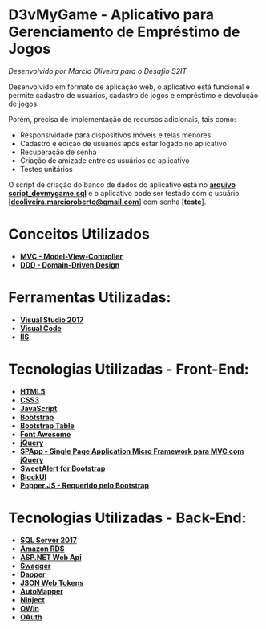 # D3vMyGame - Aplicativo para Gerenciamento de Empréstimo de Jogos

*Desenvolvido por Marcio Oliveira para o Desafio S2IT*

Desenvolvido em formato de aplicação web, o aplicativo está funcional e permite cadastro de usuários, cadastro de jogos e empréstimo e devolução de jogos.

Porém, precisa de implementação de recursos adicionais, tais como:

* Responsividade para dispositivos móveis e telas menores
* Cadastro e edição de usuários após estar logado no aplicativo
* Recuperação de senha
* Criação de amizade entre os usuários do aplicativo
* Testes unitários

O script de criação do banco de dados do aplicativo está no [**arquivo script_devmygame.sql**](https://github.com/oliveiramarcio/devmygame/blob/master/script_devmygame.sql) e o aplicativo pode ser testado com o usuário [**deoliveira.marcioroberto@gmail.com**] com senha [**teste**].

# Conceitos Utilizados

* [**MVC - Model-View-Controller**](https://pt.wikipedia.org/wiki/MVC)
* [**DDD - Domain-Driven Design**](https://en.wikipedia.org/wiki/Domain-driven_design)

# Ferramentas Utilizadas:

* [**Visual Studio 2017**](https://visualstudio.microsoft.com/) 
* [**Visual Code**](https://code.visualstudio.com/)
* [**IIS**](https://www.iis.net/)

# Tecnologias Utilizadas - Front-End:

* [**HTML5**](https://www.w3schools.com/html/html5_intro.asp)
* [**CSS3**](https://pt.wikipedia.org/wiki/CSS3)
* [**JavaScript**](https://www.javascript.com/)
* [**Bootstrap**](https://getbootstrap.com/)
* [**Bootstrap Table**](http://bootstrap-table.wenzhixin.net.cn/)
* [**Font Awesome**](https://fontawesome.com/)
* [**jQuery**](https://jquery.com/)
* [**SPApp - Single Page Application Micro Framework para MVC com jQuery**](https://github.com/c-smile/spapp)
* [**SweetAlert for Bootstrap**](https://lipis.github.io/bootstrap-sweetalert/)
* [**BlockUI**](http://malsup.com/jquery/block/)
* [**Popper.JS - Requerido pelo Bootstrap**](https://popper.js.org/)

# Tecnologias Utilizadas - Back-End:

* [**SQL Server 2017**](https://www.microsoft.com/pt-br/sql-server/sql-server-2017)
* [**Amazon RDS**](https://aws.amazon.com/pt/rds/)
* [**ASP.NET Web Api**](https://docs.microsoft.com/pt-br/aspnet/web-api/overview/getting-started-with-aspnet-web-api/tutorial-your-first-web-api)
* [**Swagger**](https://swagger.io)
* [**Dapper**](https://github.com/StackExchange/Dapper)
* [**JSON Web Tokens**](https://jwt.io/)
* [**AutoMapper**](https://automapper.org/)
* [**Ninject**](https://github.com/ninject/Ninject)
* [**OWin**](http://owin.org/)
* [**OAuth**](https://oauth.net/)